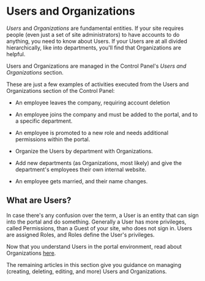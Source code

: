# Users and Organizations

*Users* and *Organizations* are fundamental entities. If your site requires people (even just a set of site administrators) to have accounts to do anything, you need to know about Users. If your Users are at all divided hierarchically, like into departments, you'll find that Organizations are helpful. 

Users and Organizations are managed in the Control Panel's *Users and Organizations* section.

These are just a few examples of activities executed from the Users and Organizations section of the Control Panel: 

- An employee leaves the company, requiring account deletion

- An employee joins the company and must be added to the portal, and to a specific department.

- An employee is promoted to a new role and needs additional permissions within the portal.

- Organize the Users by department with Organizations.

- Add new departments (as Organizations, most likely) and give the department's employees their own internal website.

- An employee gets married, and their name changes.

## What are Users?

In case there's any confusion over the term, a User is an entity that can sign into the portal and do something. Generally a User has more privileges, called Permissions, than a Guest of your site, who does not sign in. Users are assigned Roles, and Roles define the User's privileges.

Now that you understand Users in the portal environment, read about Organizations [here](/docs/7-2/user/-/knowledge_base/u/organizations).

The remaining articles in this section give you guidance on managing (creating, deleting, editing, and more) Users and Organizations.
